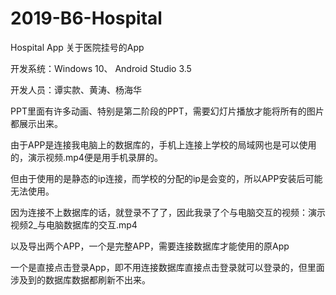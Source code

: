 # 2019-B6-Hospital
Hospital App
关于医院挂号的App

开发系统：Windows 10、 Android Studio 3.5

开发人员：谭实款、黄涛、杨海华

PPT里面有许多动画、特别是第二阶段的PPT，需要幻灯片播放才能将所有的图片都展示出来。


由于APP是连接我电脑上的数据库的，手机上连接上学校的局域网也是可以使用的，演示视频.mp4便是用手机录屏的。

但由于使用的是静态的ip连接，而学校的分配的ip是会变的，所以APP安装后可能无法使用。

因为连接不上数据库的话，就登录不了了，因此我录了个与电脑交互的视频：演示视频2_与电脑数据库的交互.mp4

以及导出两个APP，一个是完整APP，需要连接数据库才能使用的原App

一个是直接点击登录App，即不用连接数据库直接点击登录就可以登录的，但里面涉及到的数据库数据都刷新不出来。
